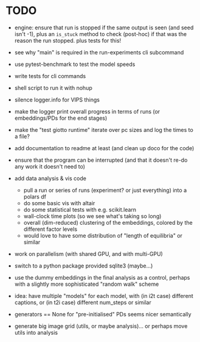 # TODO

- engine: ensure that run is stopped if the same output is seen (and seed isn't
  -1), plus an `is_stuck` method to check (post-hoc) if that was the reason the
  run stopped. plus tests for this!

- see why "main" is required in the run-experiments cli subcommand

- use pytest-benchmark to test the model speeds

- write tests for cli commands

- shell script to run it with nohup

- silence logger.info for VIPS things

- make the logger print overall progress in terms of runs (or embeddings/PDs for
  the end stages)

- make the "test giotto runtime" iterate over pc sizes and log the times to a
  file?

- add documentation to readme at least (and clean up doco for the code)

- ensure that the program can be interrupted (and that it doesn't re-do any work
  it doesn't need to)

- add data analysis & vis code

  - pull a run or series of runs (experiment? or just everything) into a polars
    df
  - do some basic vis with altair
  - do some statistical tests with e.g. scikit.learn
  - wall-clock time plots (so we see what's taking so long)
  - overall (dim-reduced) clustering of the embeddings, colored by the different
    factor levels
  - would love to have some distribution of "length of equilibria" or similar

- work on parallelism (with shared GPU, and with multi-GPU)

- switch to a python package provided sqlite3 (maybe...)

- use the dummy embeddings in the final analysis as a control, perhaps with a
  slightly more sophisticated "random walk" scheme

- idea: have multiple "models" for each model, with (in i2t case) different
  captions, or (in t2i case) different num_steps or similar

- generators == None for "pre-initialised" PDs seems nicer semantically

- generate big image grid (utils, or maybe analysis)... or perhaps move utils
  into analysis
